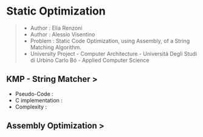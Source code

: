 # Static Optimization
>* Author : Elia Renzoni
>* Author : Alessio Visentino
>* Problem : Static Code Optimization, using Assembly, of a String Matching Algorithm. 
>* University Project - Computer Architecture - Universitá Degli Studi di Urbino Carlo Bó - Applied Computer Science

## KMP - String Matcher > 
* Pseudo-Code : 
* C implementation : 
* Complexity : 

## Assembly Optimization > 
